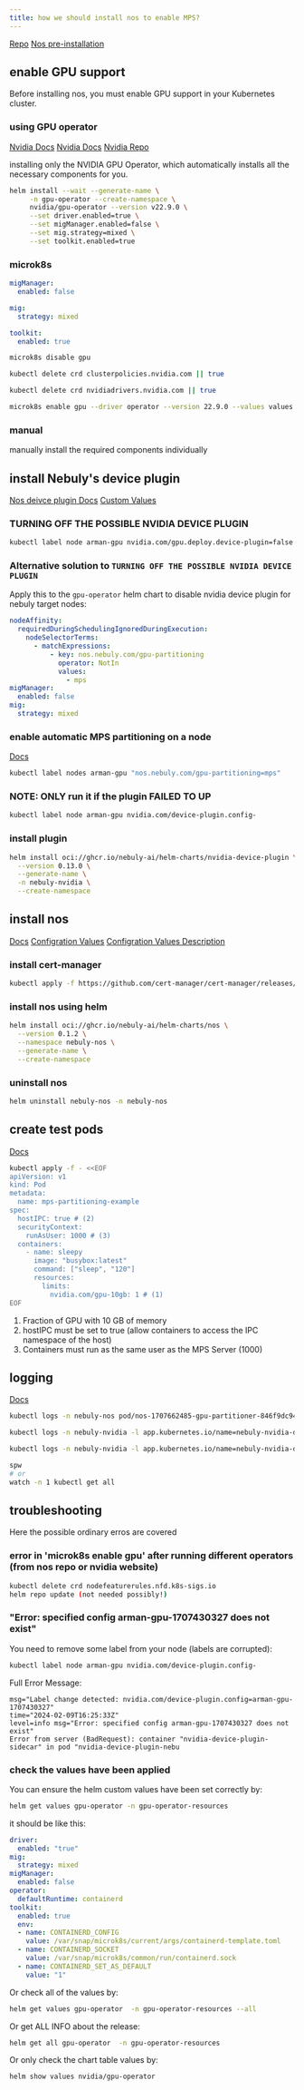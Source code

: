 ```yaml
---
title: how we should install nos to enable MPS?
---
```


[Repo](https://github.com/nebuly-ai/nos)
[Nos pre-installation](https://github.com/nebuly-ai/nos/blob/main/docs/en/docs/prerequisites.md)

## enable GPU support

Before installing nos, you must enable GPU support in your Kubernetes cluster.

### using GPU operator

[Nvidia Docs](https://docs.nvidia.com/datacenter/cloud-native/gpu-operator/latest/install-gpu-operator.html)
[Nvidia Docs](https://docs.nvidia.com/datacenter/cloud-native/gpu-operator/getting-started.html)
[Nvidia Repo](https://github.com/NVIDIA/gpu-operator)

installing only the NVIDIA GPU Operator, which automatically installs all the necessary components for you.

```bash
helm install --wait --generate-name \
     -n gpu-operator --create-namespace \
     nvidia/gpu-operator --version v22.9.0 \
     --set driver.enabled=true \
     --set migManager.enabled=false \
     --set mig.strategy=mixed \
     --set toolkit.enabled=true
```

### microk8s

```yaml (values.yaml)
migManager:
  enabled: false

mig:
  strategy: mixed

toolkit:
  enabled: true
```

```bash
microk8s disable gpu

kubectl delete crd clusterpolicies.nvidia.com || true

kubectl delete crd nvidiadrivers.nvidia.com || true

microk8s enable gpu --driver operator --version 22.9.0 --values values.yaml
```

### manual

manually install the required components individually

## install Nebuly's device plugin

[Nos deivce plugin Docs](https://github.com/nebuly-ai/k8s-device-plugin)
[Custom Values](https://github.com/nebuly-ai/k8s-device-plugin/blob/main/deployments/helm/nvidia-device-plugin/values.yaml)

### TURNING OFF THE POSSIBLE NVIDIA DEVICE PLUGIN

```bash
kubectl label node arman-gpu nvidia.com/gpu.deploy.device-plugin=false --overwrite
```

### Alternative solution to `TURNING OFF THE POSSIBLE NVIDIA DEVICE PLUGIN`

Apply this to the `gpu-operator` helm chart to disable nvidia device plugin for nebuly target nodes:

```yaml
nodeAffinity:
  requiredDuringSchedulingIgnoredDuringExecution:
    nodeSelectorTerms:
      - matchExpressions:
          - key: nos.nebuly.com/gpu-partitioning
            operator: NotIn
            values:
              - mps
migManager:
  enabled: false
mig:
  strategy: mixed
```

### enable automatic MPS partitioning on a node

[Docs](https://github.com/nebuly-ai/nos/blob/main/docs/en/docs/dynamic-gpu-partitioning/getting-started-mps.md)

```bash
kubectl label nodes arman-gpu "nos.nebuly.com/gpu-partitioning=mps"
```

### NOTE: ONLY run it if the plugin FAILED TO UP

```bash
kubectl label node arman-gpu nvidia.com/device-plugin.config-
```

### install plugin

```bash
helm install oci://ghcr.io/nebuly-ai/helm-charts/nvidia-device-plugin \
  --version 0.13.0 \
  --generate-name \
  -n nebuly-nvidia \
  --create-namespace
```

## install nos

[Docs](https://github.com/nebuly-ai/nos/blob/main/docs/en/docs/installation.md)
[Configration Values](https://github.com/nebuly-ai/nos/blob/main/docs/en/docs/helm-charts/nos/README.md)
[Configration Values Description](https://github.com/nebuly-ai/nos/blob/main/docs/en/docs/dynamic-gpu-partitioning/configuration.md)

### install cert-manager

```bash
kubectl apply -f https://github.com/cert-manager/cert-manager/releases/download/v1.14.2/cert-manager.yaml
```

### install nos using helm

```bash
helm install oci://ghcr.io/nebuly-ai/helm-charts/nos \
  --version 0.1.2 \
  --namespace nebuly-nos \
  --generate-name \
  --create-namespace
```

### uninstall nos

```bash
helm uninstall nebuly-nos -n nebuly-nos
```

## create test pods

[Docs](https://github.com/nebuly-ai/nos/blob/main/docs/en/docs/dynamic-gpu-partitioning/getting-started-mps.md)

```bash
kubectl apply -f - <<EOF
apiVersion: v1
kind: Pod
metadata:
  name: mps-partitioning-example
spec:
  hostIPC: true # (2)
  securityContext:
    runAsUser: 1000 # (3)
  containers:
    - name: sleepy
      image: "busybox:latest"
      command: ["sleep", "120"]
      resources:
        limits:
          nvidia.com/gpu-10gb: 1 # (1)
EOF
```

1. Fraction of GPU with 10 GB of memory
2. hostIPC must be set to true (allow containers to access the IPC namespace of the host)
3. Containers must run as the same user as the MPS Server (1000)

## logging

[Docs](https://github.com/nebuly-ai/nos/blob/main/docs/en/docs/dynamic-gpu-partitioning/troubleshooting.md)

```bash
kubectl logs -n nebuly-nos pod/nos-1707662485-gpu-partitioner-846f9dc94f-w7n7f -f

kubectl logs -n nebuly-nvidia -l app.kubernetes.io/name=nebuly-nvidia-device-plugin -f -c nvidia-device-plugin-ctr

kubectl logs -n nebuly-nvidia -l app.kubernetes.io/name=nebuly-nvidia-device-plugin -f -c nvidia-mps-server

spw
# or
watch -n 1 kubectl get all
```

## troubleshooting

Here the possible ordinary erros are covered

### error in 'microk8s enable gpu' after running different operators (from nos repo or nvidia website)

```bash
kubectl delete crd nodefeaturerules.nfd.k8s-sigs.io
helm repo update (not needed possibly!)
```

### "Error: specified config arman-gpu-1707430327 does not exist"

You need to remove some label from your node (labels are corrupted):

```bash
kubectl label node arman-gpu nvidia.com/device-plugin.config-
```

Full Error Message:

```log
msg="Label change detected: nvidia.com/device-plugin.config=arman-gpu-1707430327"
time="2024-02-09T16:25:33Z"
level=info msg="Error: specified config arman-gpu-1707430327 does not exist"
Error from server (BadRequest): container "nvidia-device-plugin-sidecar" in pod "nvidia-device-plugin-nebu
```

### check the values have been applied

You can ensure the helm custom values have been set correctly by:

```bash
helm get values gpu-operator -n gpu-operator-resources
```

it should be like this:

```yaml
driver:
  enabled: "true"
mig:
  strategy: mixed
migManager:
  enabled: false
operator:
  defaultRuntime: containerd
toolkit:
  enabled: true
  env:
  - name: CONTAINERD_CONFIG
    value: /var/snap/microk8s/current/args/containerd-template.toml
  - name: CONTAINERD_SOCKET
    value: /var/snap/microk8s/common/run/containerd.sock
  - name: CONTAINERD_SET_AS_DEFAULT
    value: "1"
```

Or check all of the values by:

```bash
helm get values gpu-operator  -n gpu-operator-resources --all
```

Or get ALL INFO about the release:

```bash
helm get all gpu-operator  -n gpu-operator-resources
```

Or only check the chart table values by:

```bash
helm show values nvidia/gpu-operator
```
